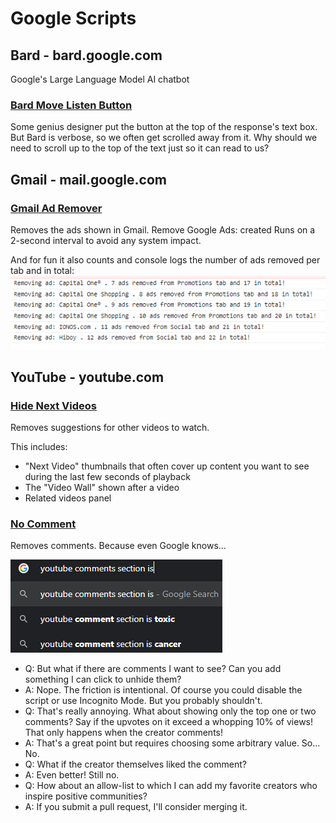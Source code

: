 # Google Scripts

## Bard - bard.google.com
Google's Large Language Model AI chatbot

### [Bard Move Listen Button](BardMoveListenButton.user.js)
Some genius designer put the button at the top of the response's text box.
But Bard is verbose, so we often get scrolled away from it.
Why should we need to scroll up to the top of the text just so it can read to us?

## Gmail - mail.google.com

### [Gmail Ad Remover](GmailAdRemover.user.js)
Removes the ads shown in Gmail.
Remove Google Ads: created
Runs on a 2-second interval to avoid any system impact.

And for fun it also counts and console logs the number of ads removed per tab and in total:
<img src="img/removed-ads-log.png" >

## YouTube - youtube.com

### [Hide Next Videos](YoutubeHideNextVideos.user.js)
Removes suggestions for other videos to watch.

This includes:
* "Next Video" thumbnails that often cover up content you want to see during the last few seconds of playback
* The "Video Wall" shown after a video
* Related videos panel

### [No Comment](YoutubeNoComment.user.js)
Removes comments. Because even Google knows...

![Screenshot of a Google search, in which the top suggestions to complete "youtube comments section is" are "toxic" and "cancer"](img/youtube-comments-section-is.png)
- Q: But what if there are comments I want to see? Can you add something I can click to unhide them?
- A: Nope. The friction is intentional. Of course you could disable the script or use Incognito Mode. But you probably shouldn't.
- Q: That's really annoying. What about showing only the top one or two comments? Say if the upvotes on it exceed a whopping 10% of views! That only happens when the creator comments!
- A: That's a great point but requires choosing some arbitrary value. So... No.
- Q: What if the creator themselves liked the comment?
- A: Even better! Still no.
- Q: How about an allow-list to which I can add my favorite creators who inspire positive communities?
- A: If you submit a pull request, I'll consider merging it.

